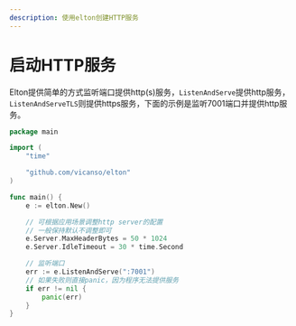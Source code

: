```yaml
---
description: 使用elton创建HTTP服务
---
```


# 启动HTTP服务

Elton提供简单的方式监听端口提供http(s)服务，`ListenAndServe`提供http服务，`ListenAndServeTLS`则提供https服务，下面的示例是监听7001端口并提供http服务。

```go
package main

import (
	"time"

	"github.com/vicanso/elton"
)

func main() {
	e := elton.New()

	// 可根据应用场景调整http server的配置
	// 一般保持默认不调整即可
	e.Server.MaxHeaderBytes = 50 * 1024
	e.Server.IdleTimeout = 30 * time.Second

	// 监听端口
	err := e.ListenAndServe(":7001")
	// 如果失败则直接panic，因为程序无法提供服务
	if err != nil {
		panic(err)
	}
}
```
